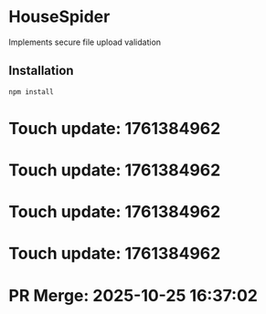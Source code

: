 # HouseSpider

Implements secure file upload validation

## Installation

```bash
npm install
```

# Touch update: 1761384962

# Touch update: 1761384962

# Touch update: 1761384962

# Touch update: 1761384962

# PR Merge: 2025-10-25 16:37:02
